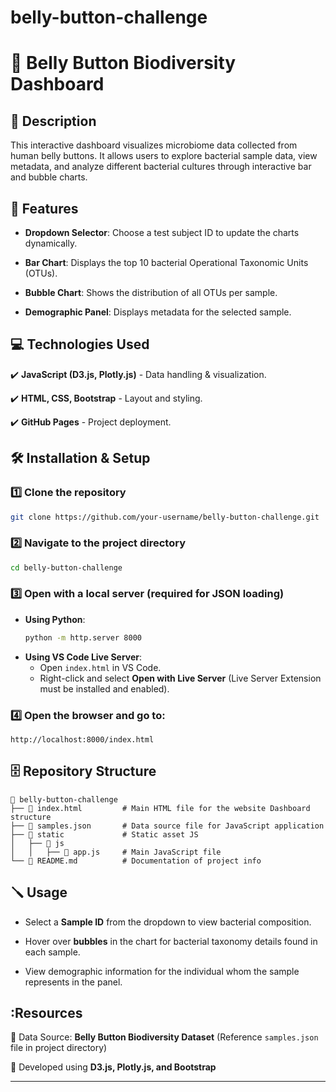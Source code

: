# belly-button-challenge
# 📌 Belly Button Biodiversity Dashboard

## 📖 Description
This interactive dashboard visualizes microbiome data collected from human belly buttons. It allows users to explore bacterial sample data, view metadata, and analyze different bacterial cultures through interactive bar and bubble charts.

## 📍 Features

- **Dropdown Selector**: Choose a test subject ID to update the charts dynamically.

- **Bar Chart**: Displays the top 10 bacterial Operational Taxonomic Units (OTUs).

- **Bubble Chart**: Shows the distribution of all OTUs per sample.

- **Demographic Panel**: Displays metadata for the selected sample.

## 💻 Technologies Used

✔️ **JavaScript (D3.js, Plotly.js)** - Data handling & visualization.

✔️ **HTML, CSS, Bootstrap** - Layout and styling.

✔️ **GitHub Pages** - Project deployment.

## 🛠️ Installation & Setup

### 1️⃣ **Clone the repository**
   ```sh
   git clone https://github.com/your-username/belly-button-challenge.git
   ```
### 2️⃣ **Navigate to the project directory**
   ```sh
   cd belly-button-challenge
   ```
### 3️⃣ **Open with a local server** (required for JSON loading)
   - **Using Python**:
     ```sh
     python -m http.server 8000
     ```
   - **Using VS Code Live Server**:
     - Open `index.html` in VS Code.
     - Right-click and select **Open with Live Server** (Live Server Extension must be installed and enabled).
### 4️⃣ Open the browser and go to:
   ```
   http://localhost:8000/index.html
   ```

## 🗄️ Repository Structure
```
📁 belly-button-challenge
├── 📄 index.html         # Main HTML file for the website Dashboard structure
├── 📄 samples.json       # Data source file for JavaScript application
├── 📁 static             # Static asset JS
│   ├── 📁 js
│   │   ├── 📄 app.js     # Main JavaScript file
└── 📄 README.md          # Documentation of project info
```

## 🪛 Usage

- Select a **Sample ID** from the dropdown to view bacterial composition.

- Hover over **bubbles** in the chart for bacterial taxonomy details found in each sample.

- View demographic information for the individual whom the sample represents in the panel.


## :Resources

📘 Data Source: **Belly Button Biodiversity Dataset** (Reference `samples.json` file in project directory)

📗 Developed using **D3.js, Plotly.js, and Bootstrap**

---


